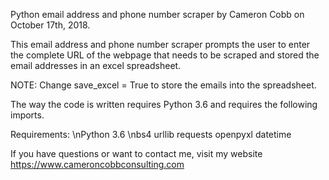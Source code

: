 Python email address and phone number scraper by Cameron Cobb on October 17th, 2018.

This email address and phone number scraper prompts the user to enter the complete URL 
of the webpage that needs to be scraped and stored the email addresses in an excel spreadsheet.

NOTE: Change save_excel = True to store the emails into the spreadsheet.

The way the code is written requires Python 3.6 and requires the following imports. 

Requirements:
\nPython 3.6
\nbs4
urllib
requests
openpyxl
datetime

If you have questions or want to contact me, visit my website https://www.cameroncobbconsulting.com

